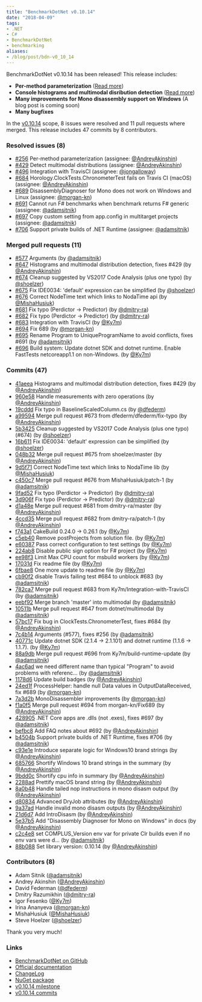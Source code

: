 ```yaml
---
title: "BenchmarkDotNet v0.10.14"
date: "2018-04-09"
tags:
- .NET
- C#
- BenchmarkDotNet
- benchmarking
aliases:
- /blog/post/bdn-v0_10_14
---
```


BenchmarkDotNet v0.10.14 has been released! This release includes:

* **Per-method parameterization** ([Read more](http://benchmarkdotnet.org/Advanced/Arguments.htm))
* **Console histograms and multimodal disribution detection** ([Read more](/blog/post/dotnet-crossruntime-disasm/))
* **Many improvements for Mono disassembly support on Windows** (A blog post is coming soon)
* **Many bugfixes**

In the [v0.10.14](https://github.com/dotnet/BenchmarkDotNet/issues?q=milestone:v0.10.14) scope,
8 issues were resolved and 11 pull requests where merged.
This release includes 47 commits by 8 contributors.

<!--more-->

### Resolved issues (8)

* [#256](https://github.com/dotnet/BenchmarkDotNet/issues/256) Per-method parameterization (assignee: [@AndreyAkinshin](https://github.com/AndreyAkinshin))
* [#429](https://github.com/dotnet/BenchmarkDotNet/issues/429) Detect multimodal distributions (assignee: [@AndreyAkinshin](https://github.com/AndreyAkinshin))
* [#496](https://github.com/dotnet/BenchmarkDotNet/issues/496) Integration with TravisCI (assignee: [@jongalloway](https://github.com/jongalloway))
* [#684](https://github.com/dotnet/BenchmarkDotNet/issues/684) Horology.ClockTests.ChronometerTest fails on Travis CI (macOS) (assignee: [@AndreyAkinshin](https://github.com/AndreyAkinshin))
* [#689](https://github.com/dotnet/BenchmarkDotNet/issues/689) DisassemblyDiagnoser for Mono does not work on Windows and Linux (assignee: [@morgan-kn](https://github.com/morgan-kn))
* [#691](https://github.com/dotnet/BenchmarkDotNet/issues/691) Cannot run F# benchmarks when benchmark returns F# generic (assignee: [@adamsitnik](https://github.com/adamsitnik))
* [#697](https://github.com/dotnet/BenchmarkDotNet/issues/697) Copy custom setting from app.config in multitarget projects (assignee: [@adamsitnik](https://github.com/adamsitnik))
* [#706](https://github.com/dotnet/BenchmarkDotNet/issues/706) Support private builds of .NET Runtime (assignee: [@adamsitnik](https://github.com/adamsitnik))

### Merged pull requests (11)

* [#577](https://github.com/dotnet/BenchmarkDotNet/pull/577) Arguments (by [@adamsitnik](https://github.com/adamsitnik))
* [#647](https://github.com/dotnet/BenchmarkDotNet/pull/647) Histograms and multimodal distribution detection, fixes #429 (by [@AndreyAkinshin](https://github.com/AndreyAkinshin))
* [#674](https://github.com/dotnet/BenchmarkDotNet/pull/674) Cleanup suggested by VS2017 Code Analysis (plus one typo) (by [@shoelzer](https://github.com/shoelzer))
* [#675](https://github.com/dotnet/BenchmarkDotNet/pull/675) Fix IDE0034: 'default' expression can be simplified (by [@shoelzer](https://github.com/shoelzer))
* [#676](https://github.com/dotnet/BenchmarkDotNet/pull/676) Correct NodeTime text which links to NodaTime api (by [@MishaHusiuk](https://github.com/MishaHusiuk))
* [#681](https://github.com/dotnet/BenchmarkDotNet/pull/681) Fix typo (Perdictor -> Predictor) (by [@dmitry-ra](https://github.com/dmitry-ra))
* [#682](https://github.com/dotnet/BenchmarkDotNet/pull/682) Fix typo (Perdictor -> Predictor) (by [@dmitry-ra](https://github.com/dmitry-ra))
* [#683](https://github.com/dotnet/BenchmarkDotNet/pull/683) Integration with TravisCI (by [@Ky7m](https://github.com/Ky7m))
* [#694](https://github.com/dotnet/BenchmarkDotNet/pull/694) Fix 689 (by [@morgan-kn](https://github.com/morgan-kn))
* [#695](https://github.com/dotnet/BenchmarkDotNet/pull/695) Rename Program to UniqueProgramName to avoid conflicts, fixes #691 (by [@adamsitnik](https://github.com/adamsitnik))
* [#696](https://github.com/dotnet/BenchmarkDotNet/pull/696) Build system: Update dotnet SDK and dotnet runtime. Enable FastTests netcoreapp1.1 on non-Windows. (by [@Ky7m](https://github.com/Ky7m))

### Commits (47)

* [41aeea](https://github.com/dotnet/BenchmarkDotNet/commit/41aeea864dc474089cc12e365b9f90aaaf30bcd7) Histograms and multimodal distribution detection, fixes #429 (by [@AndreyAkinshin](https://github.com/AndreyAkinshin))
* [960e58](https://github.com/dotnet/BenchmarkDotNet/commit/960e58ae4574d28eba7e077d12bcae5da5617433) Handle measurements with zero operations (by [@AndreyAkinshin](https://github.com/AndreyAkinshin))
* [19cddd](https://github.com/dotnet/BenchmarkDotNet/commit/19cdddef766eaf575a4bbbcd4902dfbd05841c99) Fix typo in BaselineScaledColumn.cs (by [@dfederm](https://github.com/dfederm))
* [a99594](https://github.com/dotnet/BenchmarkDotNet/commit/a99594845336557f684d77a2ecfb6e38398d25df) Merge pull request #673 from dfederm/dfederm/fix-typo (by [@AndreyAkinshin](https://github.com/AndreyAkinshin))
* [5b3425](https://github.com/dotnet/BenchmarkDotNet/commit/5b34257e3a9f86c113a3fcb9561ffc00c33009b0) Cleanup suggested by VS2017 Code Analysis (plus one typo) (#674) (by [@shoelzer](https://github.com/shoelzer))
* [16b611](https://github.com/dotnet/BenchmarkDotNet/commit/16b6118bcda1acb92966957f90400d3a2c53e0a1) Fix IDE0034: 'default' expression can be simplified (by [@shoelzer](https://github.com/shoelzer))
* [048b32](https://github.com/dotnet/BenchmarkDotNet/commit/048b32a7f79c744614e497806fc761e7744f2e4f) Merge pull request #675 from shoelzer/master (by [@AndreyAkinshin](https://github.com/AndreyAkinshin))
* [9d5f71](https://github.com/dotnet/BenchmarkDotNet/commit/9d5f718dd9e4ddaebc7b2d0a5ce55201a237bcca) Correct NodeTime text which links to NodaTime lib (by [@MishaHusiuk](https://github.com/MishaHusiuk))
* [c450c7](https://github.com/dotnet/BenchmarkDotNet/commit/c450c7cb24bfd26299ca515d84b63cb75d260113) Merge pull request #676 from MishaHusiuk/patch-1 (by [@adamsitnik](https://github.com/adamsitnik))
* [9fad52](https://github.com/dotnet/BenchmarkDotNet/commit/9fad526013e8e920abdb78d6eca80967d291144c) Fix typo (Perdictor -> Predictor) (by [@dmitry-ra](https://github.com/dmitry-ra))
* [3d906f](https://github.com/dotnet/BenchmarkDotNet/commit/3d906fcc7fcddbfa2868bd840dd1f1082993817a) Fix typo (Perdictor -> Predictor) (by [@dmitry-ra](https://github.com/dmitry-ra))
* [d1a48e](https://github.com/dotnet/BenchmarkDotNet/commit/d1a48e7387992a91cb12b4a059cea55714d31bc4) Merge pull request #681 from dmitry-ra/master (by [@AndreyAkinshin](https://github.com/AndreyAkinshin))
* [4ccd35](https://github.com/dotnet/BenchmarkDotNet/commit/4ccd352ef4863e4836d87fe40037d0432ef51b11) Merge pull request #682 from dmitry-ra/patch-1 (by [@AndreyAkinshin](https://github.com/AndreyAkinshin))
* [f743a1](https://github.com/dotnet/BenchmarkDotNet/commit/f743a17cafa3a28899ae01f962c01b69a0d8c540) CakeBuild 0.24.0 -> 0.26.1 (by [@Ky7m](https://github.com/Ky7m))
* [c5eb40](https://github.com/dotnet/BenchmarkDotNet/commit/c5eb4054be58b67c7fd1b932da9f3a60af349028) Remove postProjects from solution file. (by [@Ky7m](https://github.com/Ky7m))
* [e60387](https://github.com/dotnet/BenchmarkDotNet/commit/e60387eeceffbd9b3cb89fadba5185f16b8dce65) Pass correct configuration to test settings (by [@Ky7m](https://github.com/Ky7m))
* [224ab8](https://github.com/dotnet/BenchmarkDotNet/commit/224ab8edaed6c510a2b812fac36bc1b3a51fd230) Disable public sign option for F# project (by [@Ky7m](https://github.com/Ky7m))
* [ee98f3](https://github.com/dotnet/BenchmarkDotNet/commit/ee98f30366a14c31b0cb794c8382e4c7b950d7e1) Limit Max CPU count for msbuild workers (by [@Ky7m](https://github.com/Ky7m))
* [17031d](https://github.com/dotnet/BenchmarkDotNet/commit/17031d42b5bc716e1d4c472027334da5d0bb157e) Fix readme file (by [@Ky7m](https://github.com/Ky7m))
* [6fbae8](https://github.com/dotnet/BenchmarkDotNet/commit/6fbae80e5f300ee1d6fd24f1847ebaea369a6484) One more update to readme file (by [@Ky7m](https://github.com/Ky7m))
* [cb90f2](https://github.com/dotnet/BenchmarkDotNet/commit/cb90f264df1b1251b071487e9e2e703b767cbeda) disable Travis failing test #684 to unblock #683 (by [@adamsitnik](https://github.com/adamsitnik))
* [782ca7](https://github.com/dotnet/BenchmarkDotNet/commit/782ca71b701fcbaf558d948da0fec5fae44cd79d) Merge pull request #683 from Ky7m/Integration-with-TravisCI (by [@adamsitnik](https://github.com/adamsitnik))
* [eebf92](https://github.com/dotnet/BenchmarkDotNet/commit/eebf923782161fe908d8aa48d5b5ea4764f32456) Merge branch 'master' into multimodal (by [@adamsitnik](https://github.com/adamsitnik))
* [10511b](https://github.com/dotnet/BenchmarkDotNet/commit/10511b74d525d6705e901c8fb6b2307e95f2cf17) Merge pull request #647 from dotnet/multimodal (by [@adamsitnik](https://github.com/adamsitnik))
* [57bc17](https://github.com/dotnet/BenchmarkDotNet/commit/57bc17826f153a34032d256253fc77677fdc3d02) Fix bug in ClockTests.ChronometerTest, fixes #684 (by [@AndreyAkinshin](https://github.com/AndreyAkinshin))
* [7c4b14](https://github.com/dotnet/BenchmarkDotNet/commit/7c4b14e4d68ad6dd595fa194be938245411d0e4f) Arguments (#577), fixes #256 (by [@adamsitnik](https://github.com/adamsitnik))
* [40771c](https://github.com/dotnet/BenchmarkDotNet/commit/40771c7ea54b1a2d8eda5492b953e3843eb2cac4) Update dotnet SDK (2.1.4 -> 2.1.101) and dotnet runtime (1.1.6 -> 1.1.7). (by [@Ky7m](https://github.com/Ky7m))
* [88a9db](https://github.com/dotnet/BenchmarkDotNet/commit/88a9db59c473b75935240dd98fa5788d7816fab5) Merge pull request #696 from Ky7m/build-runtime-update (by [@adamsitnik](https://github.com/adamsitnik))
* [4ac6ad](https://github.com/dotnet/BenchmarkDotNet/commit/4ac6ad6fec08ef8cf5a7edf6008f964a24b7e9a7) we need different name than typical "Program" to avoid problems with referenc... (by [@adamsitnik](https://github.com/adamsitnik))
* [1178d6](https://github.com/dotnet/BenchmarkDotNet/commit/1178d6bb00746ba79681175bb9ca00f86086a499) Update build badges (by [@AndreyAkinshin](https://github.com/AndreyAkinshin))
* [24ed1f](https://github.com/dotnet/BenchmarkDotNet/commit/24ed1f45a8c69a6c1d0d6fa4e4c086acee4fc6ed) ProcessHelper: handle null Data values in OutputDataReceived, fix #689 (by [@morgan-kn](https://github.com/morgan-kn))
* [7a3d2b](https://github.com/dotnet/BenchmarkDotNet/commit/7a3d2b523d18f00dbc0ebd5e1e4590458ca0f2c2) MonoDisassembler improvements (by [@morgan-kn](https://github.com/morgan-kn))
* [f1a0f5](https://github.com/dotnet/BenchmarkDotNet/commit/f1a0f5ba7acc35069d42f2a75bf976608f055b7d) Merge pull request #694 from morgan-kn/Fix689 (by [@AndreyAkinshin](https://github.com/AndreyAkinshin))
* [428905](https://github.com/dotnet/BenchmarkDotNet/commit/428905890bd88e341c83e8a8b68ba1d0841c1e01) .NET Core apps are .dlls (not .exes), fixes #697 (by [@adamsitnik](https://github.com/adamsitnik))
* [befbc8](https://github.com/dotnet/BenchmarkDotNet/commit/befbc8fb292689c6cca192fa5f6a125cde151bec) Add FAQ notes about #692 (by [@AndreyAkinshin](https://github.com/AndreyAkinshin))
* [b4504b](https://github.com/dotnet/BenchmarkDotNet/commit/b4504b925096dfe0887f6a5bf5a8aef6b439116e) Support private builds of .NET Runtime, fixes #706 (by [@adamsitnik](https://github.com/adamsitnik))
* [c93e1e](https://github.com/dotnet/BenchmarkDotNet/commit/c93e1e0502b620d00881713123659ded30ca9b32) Introduce separate logic for Windows10 brand strings (by [@AndreyAkinshin](https://github.com/AndreyAkinshin))
* [685766](https://github.com/dotnet/BenchmarkDotNet/commit/68576625d19bfbd3c02ab7a7c194536b01a370b2) Shortify Windows 10 brand strings in the summary (by [@AndreyAkinshin](https://github.com/AndreyAkinshin))
* [9bdd0c](https://github.com/dotnet/BenchmarkDotNet/commit/9bdd0cc6052d1f108ec371540685775fcd19d347) Shortify cpu info in summary (by [@AndreyAkinshin](https://github.com/AndreyAkinshin))
* [2288ad](https://github.com/dotnet/BenchmarkDotNet/commit/2288ad2756f109a127953ab8b72d37e9b4a42cce) Prettify macOS brand string (by [@AndreyAkinshin](https://github.com/AndreyAkinshin))
* [8a0b48](https://github.com/dotnet/BenchmarkDotNet/commit/8a0b484804e237f5b20af3e6e8bbe24ff9cb88a0) Handle tailed nop instructions in mono disasm output (by [@AndreyAkinshin](https://github.com/AndreyAkinshin))
* [d80834](https://github.com/dotnet/BenchmarkDotNet/commit/d808343a137ff82e8f0a2dea4813c9c43895621d) Advanced DryJob attributes (by [@AndreyAkinshin](https://github.com/AndreyAkinshin))
* [9a37ad](https://github.com/dotnet/BenchmarkDotNet/commit/9a37ad2c2ec7235a36539b101d5419c736a3298f) Handle invalid mono disasm outputs (by [@AndreyAkinshin](https://github.com/AndreyAkinshin))
* [21d6d7](https://github.com/dotnet/BenchmarkDotNet/commit/21d6d785b18418e52c884da2a3341e8e37588ba9) Add IntroDisasm (by [@AndreyAkinshin](https://github.com/AndreyAkinshin))
* [5e37b5](https://github.com/dotnet/BenchmarkDotNet/commit/5e37b515b26d5c95032df6acc13dd7e52ecc0d11) Add "Disassembly Diagnoser for Mono on Windows" in docs (by [@AndreyAkinshin](https://github.com/AndreyAkinshin))
* [c2c4e8](https://github.com/dotnet/BenchmarkDotNet/commit/c2c4e8cc5ff71c8974b528d692096c6de0f0eba4) set COMPLUS_Version env var for private Clr builds even if no env vars were d... (by [@adamsitnik](https://github.com/adamsitnik))
* [88b088](https://github.com/dotnet/BenchmarkDotNet/commit/88b088a6a1a6079a60e0f8847068939d2927559d) Set library version: 0.10.14 (by [@AndreyAkinshin](https://github.com/AndreyAkinshin))

### Contributors (8)

* Adam Sitnik ([@adamsitnik](https://github.com/adamsitnik))
* Andrey Akinshin ([@AndreyAkinshin](https://github.com/AndreyAkinshin))
* David Federman ([@dfederm](https://github.com/dfederm))
* Dmitry Razumikhin ([@dmitry-ra](https://github.com/dmitry-ra))
* Igor Fesenko ([@Ky7m](https://github.com/Ky7m))
* Irina Ananyeva ([@morgan-kn](https://github.com/morgan-kn))
* MishaHusiuk ([@MishaHusiuk](https://github.com/MishaHusiuk))
* Steve Hoelzer ([@shoelzer](https://github.com/shoelzer))

Thank you very much!

### Links

* [BenchmarkDotNet on GitHub](https://github.com/dotnet/BenchmarkDotNet)
* [Official documentation](http://benchmarkdotnet.org/)
* [ChangeLog](https://github.com/dotnet/BenchmarkDotNet/wiki/ChangeLog)
* [NuGet package](https://www.nuget.org/packages/BenchmarkDotNet/0.10.14)
* [v0.10.14 milestone](https://github.com/dotnet/BenchmarkDotNet/issues?q=milestone:v0.10.14)
* [v0.10.14 commits](https://github.com/dotnet/BenchmarkDotNet/compare/v0.10.13...v0.10.14)
